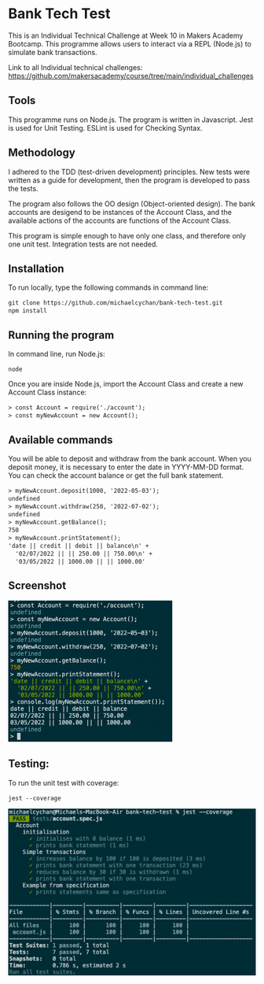 # Bank Tech Test

This is an Individual Technical Challenge at Week 10 in Makers Academy Bootcamp. This programme allows users to interact via a REPL (Node.js) to simulate bank transactions.

Link to all Individual technical challenges: https://github.com/makersacademy/course/tree/main/individual_challenges

## Tools
This programme runs on Node.js. 
The program is written in Javascript.
Jest is used for Unit Testing.
ESLint is used for Checking Syntax.

## Methodology
I adhered to the TDD (test-driven development) principles. New tests were written as a guide for development, then the program is developed to pass the tests. 

The program also follows the OO design (Object-oriented design). The bank accounts are desigend to be instances of the Account Class, and the available actions of the accounts are functions of the Account Class.

This program is simple enough to have only one class, and therefore only one unit test. Integration tests are not needed.

## Installation
To run locally, type the following commands in command line:
```
git clone https://github.com/michaelcychan/bank-tech-test.git
npm install
```

## Running the program
In command line, run Node.js:
```
node
```

Once you are inside Node.js, import the Account Class and create a new Account Class instance:
```
> const Account = require('./account');
> const myNewAccount = new Account();
```

## Available commands
You will be able to deposit and withdraw from the bank account. When you deposit money, it is necessary to enter the date in YYYY-MM-DD format.
You can check the account balance or get the full bank statement.
```
> myNewAccount.deposit(1000, '2022-05-03');
undefined
> myNewAccount.withdraw(250, '2022-07-02');
undefined
> myNewAccount.getBalance();
750
> myNewAccount.printStatement();
'date || credit || debit || balance\n' +
  '02/07/2022 || || 250.00 || 750.00\n' +
  '03/05/2022 || 1000.00 || || 1000.00'
```
## Screenshot
![Screenshot](./screenshots/BankTechTest-Screenshot-1.png "Screenshot")

## Testing:
To run the unit test with coverage:
```
jest --coverage
```
![Jest Test Screenshot](./screenshots/BankTechTest-Screenshot-2.png "Jest Test")

